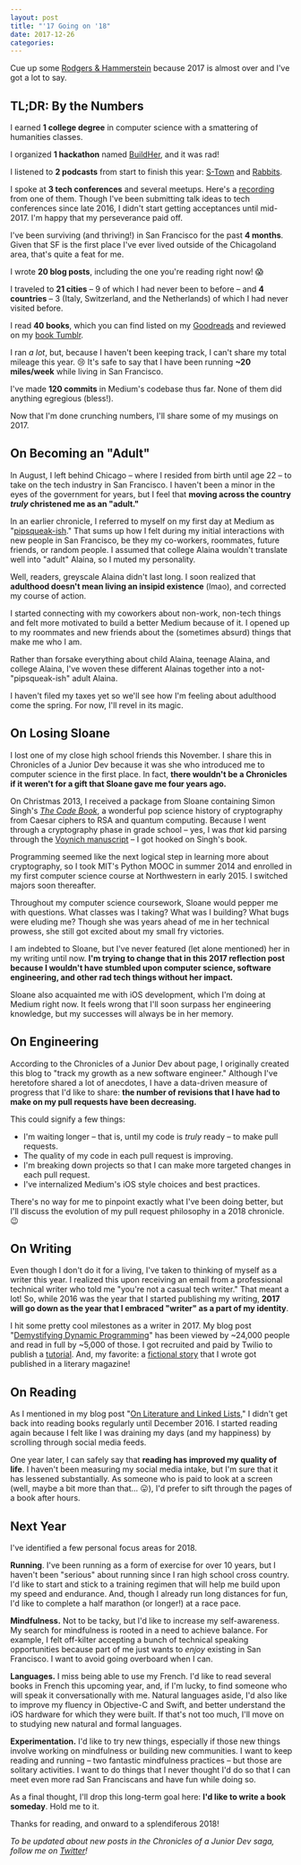 ```yaml
---
layout: post
title: "'17 Going on '18"
date: 2017-12-26
categories:
---
```


Cue up some [Rodgers & Hammerstein](https://www.youtube.com/watch?v=hwK_WOXjfc0) because 2017 is almost over and I've got a lot to say.

## TL;DR: By the Numbers

I earned **1 college degree** in computer science with a smattering of humanities classes.

I organized **1 hackathon** named [BuildHer](http://buildher.io/), and it was rad!

I listened to **2 podcasts** from start to finish this year: [S-Town](https://stownpodcast.org/) and [Rabbits](https://www.rabbitspodcast.com/).

I spoke at **3 tech conferences** and several meetups. Here's a [recording](https://pronovix.com/api-docs-amsterdam-2017) from one of them. Though I've been submitting talk ideas to tech conferences since late 2016, I didn't start getting acceptances until mid-2017. I'm happy that my perseverance paid off.

I've been surviving (and thriving!) in San Francisco for the past **4 months**. Given that SF is the first place I've ever lived outside of the Chicagoland area, that's quite a feat for me.

I wrote **20 blog posts**, including the one you're reading right now! 😱

I traveled to **21 cities** – 9 of which I had never been to before – and **4 countries** – 3 (Italy, Switzerland, and the Netherlands) of which I had never visited before.

I read **40 books**, which you can find listed on my [Goodreads](http://goodreads.com/alainakafkes) and reviewed on my [book Tumblr](https://kafkesquartos.tumblr.com/).

I ran _a lot_, but, because I haven't been keeping track, I can't share my total mileage this year. 😢 It's safe to say that I have been running **~20 miles/week** while living in San Francisco.

I've made **120 commits** in Medium's codebase thus far. None of them did anything egregious (bless!).

Now that I'm done crunching numbers, I'll share some of my musings on 2017.

## On Becoming an "Adult"

In August, I left behind Chicago – where I resided from birth until age 22 – to take on the tech industry in San Francisco. I haven't been a minor in the eyes of the government for years, but I feel that **moving across the country _truly_ christened me as an "adult."**

In an earlier chronicle, I referred to myself on my first day at Medium as "[pipsqueak-ish](https://alainakafkes.github.io/chronicles/2017/08/28/feelings.html)." That sums up how I felt during my initial interactions with new people in San Francisco, be they my co-workers, roommates, future friends, or random people. I assumed that college Alaina wouldn't translate well into "adult" Alaina, so I muted my personality.

Well, readers, greyscale Alaina didn't last long. I soon realized that **adulthood doesn't mean living an insipid existence** (lmao), and corrected my course of action.

I started connecting with my coworkers about non-work, non-tech things and  felt more motivated to build a better Medium because of it. I opened up to my roommates and new friends about the (sometimes absurd) things that make me who I am.

Rather than forsake everything about child Alaina, teenage Alaina, and college Alaina, I've woven these different Alainas together into a not-"pipsqueak-ish" adult Alaina.

I haven't filed my taxes yet so we'll see how I'm feeling about adulthood come the spring. For now, I'll revel in its magic.

## On Losing Sloane

I lost one of my close high school friends this November. I share this in Chronicles of a Junior Dev because it was she who introduced me to computer science in the first place. In fact, **there wouldn't be a Chronicles if it weren't for a gift that Sloane gave me four years ago.**

On Christmas 2013, I received a package from Sloane containing Simon Singh's [_The Code Book_](https://www.amazon.com/Code-Book-Science-Secrecy-Cryptography/dp/0385495323), a wonderful pop science history of cryptography from Caesar ciphers to RSA and quantum computing. Because I went through a cryptography phase in grade school – yes, I was _that_ kid parsing through the [Voynich manuscript](https://en.wikipedia.org/wiki/Voynich_manuscript) – I got hooked on Singh's book.

Programming seemed like the next logical step in learning more about cryptography, so I took MIT's Python MOOC in summer 2014 and enrolled in my first computer science course at Northwestern in early 2015. I switched majors soon thereafter.

Throughout my computer science coursework, Sloane would pepper me with questions. What classes was I taking? What was I building? What bugs were eluding me? Though she was years ahead of me in her technical prowess, she still got excited about my small fry victories.

I am indebted to Sloane, but I've never featured (let alone mentioned) her in my writing until now. **I'm trying to change that in this 2017 reflection post because I wouldn't have stumbled upon computer science, software engineering, and other rad tech things without her impact.**

Sloane also acquainted me with iOS development, which I'm doing at Medium right now. It feels wrong that I'll soon surpass her engineering knowledge, but my successes will always be in her memory.

## On Engineering

According to the Chronicles of a Junior Dev about page, I originally created this blog to "track my growth as a new software engineer." Although I've heretofore shared a lot of anecdotes, I have a data-driven measure of progress that I'd like to share: **the number of revisions that I have had to make on my pull requests have been decreasing.**

This could signify a few things:
- I'm waiting longer – that is, until my code is _truly_ ready – to make pull requests.
- The quality of my code in each pull request is improving.
- I'm breaking down projects so that I can make more targeted changes in each pull request.
- I've internalized Medium's iOS style choices and best practices.

There's no way for me to pinpoint exactly what I've been doing better, but I'll discuss the evolution of my pull request philosophy in a 2018 chronicle. 😉

## On Writing

Even though I don't do it for a living, I've taken to thinking of myself as a writer this year. I realized this upon receiving an email from a professional technical writer who told me "you're not a casual tech writer." That meant a lot! So, while 2016 was the year that I started publishing my writing, **2017 will go down as the year that I embraced "writer" as a part of my identity**.

I hit some pretty cool milestones as a writer in 2017. My blog post "[Demystifying Dynamic Programming](https://medium.freecodecamp.org/demystifying-dynamic-programming-3efafb8d4296)" has been viewed by ~24,000 people and read in full by ~5,000 of those. I got recruited and paid by Twilio to publish a [tutorial](https://www.twilio.com/blog/2017/09/send-text-messages-golang.html). And, my favorite: a [fictional story](https://www.slantnu.com/pieces#/alaina-kafkes/) that I wrote got published in a literary magazine!

## On Reading

As I mentioned in my blog post "[On Literature and Linked Lists](https://medium.com/@alainakafkes/on-literature-linked-lists-6730308a0d81)," I didn't get back into reading books regularly until December 2016. I started reading again because I felt like I was draining my days (and my happiness) by scrolling through social media feeds.

One year later, I can safely say that **reading has improved my quality of life**. I haven't been measuring my social media intake, but I'm sure that it has lessened substantially. As someone who is paid to look at a screen (well, maybe a bit more than that... 😛), I'd prefer to sift through the pages of a book after hours.

## Next Year

I've identified a few personal focus areas for 2018.

**Running**. I've been running as a form of exercise for over 10 years, but I haven't been "serious" about running since I ran high school cross country. I'd like to start and stick to a training regimen that will help me build upon my speed and endurance. And, though I already run long distances for fun, I'd like to complete a half marathon (or longer!) at a race pace.

**Mindfulness.** Not to be tacky, but I'd like to increase my self-awareness. My search for mindfulness is rooted in a need to achieve balance. For example, I felt off-kilter accepting a bunch of technical speaking opportunities because part of me just wants to _enjoy_ existing in San Francisco. I want to avoid going overboard when I can.

**Languages.** I miss being able to use my French. I'd like to read several books in French this upcoming year, and, if I'm lucky, to find someone who will speak it conversationally with me. Natural languages aside, I'd also like to improve my fluency in Objective-C and Swift, and better understand the iOS hardware for which they were built. If that's not too much, I'll move on to studying new natural and formal languages.

**Experimentation.** I'd like to try new things, especially if those new things involve working on mindfulness or building new communities. I want to keep reading and running – two fantastic mindfulness practices – but those are solitary activities. I want to do things that I never thought I'd do so that I can meet even more rad San Franciscans and have fun while doing so.

As a final thought, I'll drop this long-term goal here: **I'd like to write a book someday**. Hold me to it.

Thanks for reading, and onward to a splendiferous 2018!

*To be updated about new posts in the Chronicles of a Junior Dev saga, follow me on [Twitter](https://twitter.com/alainakafkes)!*
